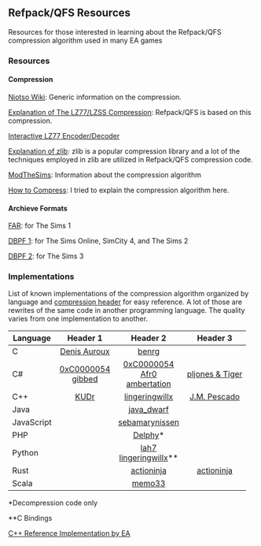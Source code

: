 ## Refpack/QFS Resources
Resources for those interested in learning about the Refpack/QFS compression algorithm used in many EA games

### Resources

#### Compression

[Niotso Wiki](http://wiki.niotso.org/RefPack): Generic information on the compression.

[Explanation of The LZ77/LZSS Compression](https://go-compression.github.io/algorithms/lzss/): Refpack/QFS is based on this compression.

[Interactive LZ77 Encoder/Decoder](https://go-compression.github.io/interactive/lz/lz/)

[Explanation of zlib](https://www.euccas.me/zlib/): zlib is a popular compression library and a lot of the techniques employed in zlib are utilized in Refpack/QFS compression code.

[ModTheSims](https://modthesims.info/wiki.php?title=DBPF/Compression): Information about the compression algorithm

[How to Compress](https://github.com/lingeringwillx/CrappySims2Compression/blob/main/how-to-compress.md): I tried to explain the compression algorithm here.

#### Archieve Formats

[FAR](http://wiki.niotso.org/FAR): for The Sims 1

[DBPF 1](https://modthesims.info/wiki.php?title=DBPF): for The Sims Online, SimCity 4, and The Sims 2

[DBPF 2](https://modthesims.info/wiki.php?title=Sims_3:DBPF): for The Sims 3

### Implementations

List of known implementations of the compression algorithm organized by language and [compression header]() for easy reference. A lot of those are rewrites of the same code in another programming language. The quality varies from one implementation to another.

| Language | Header 1 | Header 2 | Header 3 |
|-|:-:|:-:|:-:|
| C | [Denis Auroux](https://math.mit.edu/~auroux/software/fshtool.zip) | [benrg](http://www.moreawesomethanyou.com/smf/index.php/topic,8279.0.html) ||
| C# | [0xC0000054](https://github.com/0xC0000054/DBPFSharp/blob/main/src/DBPFSharp/QfsCompression.cs)<br>[gibbed](https://github.com/gibbed/Gibbed.RefPack) | [0xC0000054](https://github.com/0xC0000054/DBPFSharp/blob/main/src/DBPFSharp/QfsCompression.cs)<br>[Afr0](https://github.com/riperiperi/FreeSO/blob/master/Other/tools/SimsLib/SimsLib/FAR3/Decompresser.cs)<br>[ambertation](https://github.com/luki122/simpe/blob/master/fullsimpe/SimPe%20Packages/PackedFile.cs) | [pljones & Tiger](https://sourceforge.net/p/s3pi/git/ci/master/tree/s3pi/Package/Compression.cs) |
| C++ | [KUDr](https://github.com/MicaelJarniac/RefPack-Tool) | [lingeringwillx](https://github.com/lingeringwillx/CrappySims2Compression/tree/main/practice) | [J.M. Pescado](https://gist.github.com/uyjulian/bd24b98a4c97b775c9ab) |
| Java || [java_dwarf](https://github.com/memo33/jDBPFX/blob/master/src/jdbpfx/util/DBPFPackager.java) ||
| JavaScript || [sebamarynissen](https://github.com/sebamarynissen/qfs-compression) ||
| PHP || [Delphy](https://modthesims.info/wiki.php?title=DBPF_Compression#Example_Code)* ||
| Python || [lah7](https://github.com/lah7/sims2-4k-ui-mod/blob/master/qfs.py)<br>[lingeringwillx](https://github.com/lingeringwillx/sims2lib/blob/main/dbpf.py)** ||
| Rust || [actioninja](https://github.com/actioninja/refpack-rs) | [actioninja](https://github.com/actioninja/refpack-rs) |
| Scala || [memo33](https://github.com/memo33/scdbpf/blob/master/src/main/scala/scdbpf/internal/QfsCompression.scala) ||

*Decompression code only

**C Bindings

[C++ Reference Implementation by EA](http://download.wcnews.com/files/documents/sourcecode/shadowforce/transfer/asommers/mfcapp_src/engine/compress/RefPack.cpp)
